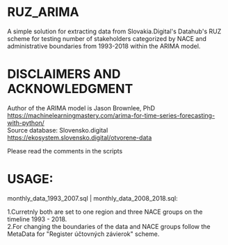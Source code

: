 # RUZ_ARIMA  
A simple solution for extracting data from Slovakia.Digital's Datahub's RUZ scheme for testing number of stakeholders categorized by NACE and administrative boundaries from 1993-2018 within the ARIMA model.

# DISCLAIMERS AND ACKNOWLEDGMENT
Author of the ARIMA model is Jason Brownlee, PhD  https://machinelearningmastery.com/arima-for-time-series-forecasting-with-python/  
Source database: Slovensko.digital https://ekosystem.slovensko.digital/otvorene-data   

Please read the comments in the scripts  

# USAGE:
monthly_data_1993_2007.sql | monthly_data_2008_2018.sql:  

1.Curretnly both are set to one region and three NACE groups on the timeline 1993 - 2018.  
2.For changing the boundaries of the data and NACE groups follow the MetaData for "Register účtovných závierok" scheme.  



